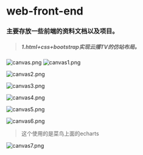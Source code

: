# web-front-end
### 主要存放一些前端的资料文档以及项目。
> ##### 1.html+css+bootstrap实现云播TV的仿站布局。

![canvas.png](https://upload-images.jianshu.io/upload_images/24109213-fa65635f0711f63e.png?imageMogr2/auto-orient/strip%7CimageView2/2/w/1240)
![canvas1.png](https://upload-images.jianshu.io/upload_images/24109213-bc2e3e1f56da776f.png?imageMogr2/auto-orient/strip%7CimageView2/2/w/1240)

![canvas2.png](https://upload-images.jianshu.io/upload_images/24109213-14a2d92add432a35.png?imageMogr2/auto-orient/strip%7CimageView2/2/w/1240)

![canvas3.png](https://upload-images.jianshu.io/upload_images/24109213-fa1ba4e90120bce6.png?imageMogr2/auto-orient/strip%7CimageView2/2/w/1240)

![canvas4.png](https://upload-images.jianshu.io/upload_images/24109213-f737f2fa457b0625.png?imageMogr2/auto-orient/strip%7CimageView2/2/w/1240)

![canvas5.png](https://upload-images.jianshu.io/upload_images/24109213-ff43f0a641055a75.png?imageMogr2/auto-orient/strip%7CimageView2/2/w/1240)

![canvas6.png](https://upload-images.jianshu.io/upload_images/24109213-5e1caca73526d7d3.png?imageMogr2/auto-orient/strip%7CimageView2/2/w/1240)
> 这个使用的是菜鸟上面的echarts

![canvas7.png](https://upload-images.jianshu.io/upload_images/24109213-bc5115d1f16051c8.png?imageMogr2/auto-orient/strip%7CimageView2/2/w/1240)
